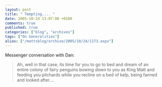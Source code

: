 ```yaml
---
layout: post
title: " Tempting.... "
date: 2005-10-24 13:07:00 +0100
comments: true
published: true
categories: ["blog", "archives"]
tags: ["On Generalities"]
alias: ["/mattsblog/archive/2005/10/24/1173.aspx"]
---
```

<!-- more -->

<P>Messenger conversation with Dan:</P>
 <BLOCKQUOTE>
  <P>
    Ah, well in that case, its time for you to go to bed and dream of an entire colony of fairy penguins bowing down to you as King Matt and feeding you pilchards while you recline on a bed of kelp, being fanned and looked after....
  </P>
 </BLOCKQUOTE> 
